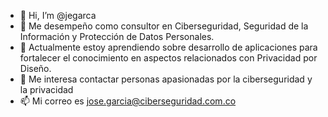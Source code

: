 - 👋 Hi, I’m @jegarca
- 👀 Me desempeño como consultor en Ciberseguridad, Seguridad de la Información y Protección de Datos Personales.
- 🌱 Actualmente estoy aprendiendo sobre desarrollo de aplicaciones para fortalecer el conocimiento en aspectos relacionados con Privacidad por Diseño.
- 💞️ Me interesa contactar personas apasionadas por la ciberseguridad y la privacidad
- 📫 Mi correo es jose.garcia@ciberseguridad.com.co

